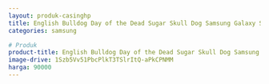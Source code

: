 ```yaml
---
layout: produk-casinghp
title: English Bulldog Day of the Dead Sugar Skull Dog Samsung Galaxy S9 Case
categories: samsung

# Produk
product-title: English Bulldog Day of the Dead Sugar Skull Dog Samsung Galaxy S9 Case
image-drive: 1Szb5Vv51PbcPlkT3TSlrItQ-aPkCPNMM
harga: 90000
---
```

